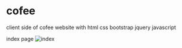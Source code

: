 # cofee
client side of cofee website with html css bootstrap jquery javascript

index page
![index](https://www.dropbox.com/preview/see/screencapture-file-H-2023-08-12-12_08_54.png)
